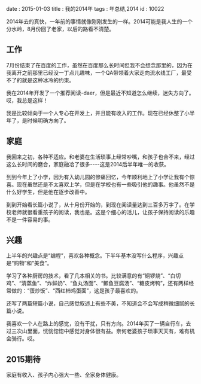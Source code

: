 date : 2015-01-03
title : 我的2014年
tags : 年总结,2014
id : 10022

2014年去的真快，一年前的事情就像刚刚发生的一样。2014可能是我人生的一个分水岭，8月份回了老家，以后的路看不清楚。

## 工作

7月份结束了在百度的工作，虽然在百度那么长时间但我不会想念那里的，因为在我离开之前那里已经没一丁点儿趣味，一个QA带领着大家走向流水线工厂，最受不了的就是这种冰冷的约束。

我在2014年开发了一个推荐阅读-daer，但是最近不知道怎么继续，迷失方向了。哎，我总是这样！

我是比较倾向于一个人专心在开发上，并且能有收入的工作。现在已经休整了小半年了，是时候明确方向了。

## 家庭

我回来之初，各种不适应。和老婆在生活琐事上经常吵嘴，和孩子也合不来，经过这么长时间的磨合，家庭融冾了很多----这是2014后半年唯一的收获。

到到今年上了小学，因为有入幼儿园的惨痛回忆，今年顺利地上了小学让我有个惊喜。现在虽然还是不太喜欢上学，但是在学校也有一些吸引他的趣事。他虽然不是什么好学生，但是他在逐步改善中。

到到开始看长篇小说了，从十月份开始的，到现在阅读量达到三百多万字了。在学校老师就很看重孩子的阅读，我也是。这是个细心的活儿，让孩子保持阅读的乐趣不是一件容易的事。

## 兴趣

上半年的兴趣点是“编程”，喜欢各种概念。下半年基本没写什么程序，兴趣点是“购物”和“美食”。

学习了各种厨房的技术，看了几本相关的书。比较满意的有“铜锣烧”、“白切鸡”、“清蒸鱼”、“炸鲜奶”、“鱼丸汤面”、“鲫鱼豆腐汤”、“糖皮烤鸭”，还有两样经常做的：“蛋炒饭”、“西红柿鸡蛋面”，这是孩子最喜欢的。

还写了两篇短篇小说，自己感觉叙述上有些不美，不知道会不会写成稍微细腻的长篇小说。

我喜欢一个人在路上的感觉，没有干扰，只有方向。2014年买了一辆自行车，去过三次山里面，恍恍惚惚中感觉对身体很有益。奈何老婆孩子琐事天天有，难有机会骑行。哎。

## 2015期待

家庭有收入、孩子内心强大一些、全家身体健康。